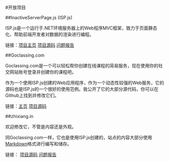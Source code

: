 #开放项目

##InactiveServerPage.js (ISP.js)

ISP.js是一个运行于.NET环境服务器上的Web程序MVC框架，致力于页面静态化、帮助前端开发者对数据的渲染进行编程。

链接：<a href="http://ispjs.org/" target="_blank">项目主页</a> <a href="https://github.com/layerssss/ispJs"
                        target="_blank">项目源码</a> <a href="https://github.com/layerssss/ispJs/issues" target="_blank">
                            问题报告</a>

##Goclassing.com

Goclassing.com是一个可以轻松帮你创建在线课程的简易服务，现在使用你的社交网站账号登录并创建你的课程吧。

作为一个使用ISP.js创建的Web应用程序，作为一个动态性较强的Web服务，它的源码也是ISP.js的一个很好的使用范例。我公开了它的大部分源代码，你可以在Github上找到并修改它们。</p>

链接：<a href="http://goclassing.com/" target="_blank">主页</a> <a href="https://github.com/layerssss/goclassing.com"
                        target="_blank">项目源码</a>

##zhixiang.in

欢迎修改它，不管是内容还是外观。

同Goclassing.com一样，它也是使用ISP.js创建的，站点的内容大部分使用<a title="Markdown的主页" href="http://daringfireball.net/projects/markdown/"
                        target="_blank">Markdown</a>格式进行编写和储存。</p>

链接： <a href="https://github.com/layerssss/zhixiang.in" target="_blank">项目源码</a>
                    <a href="https://github.com/layerssss/zhixiang.in/issues" target="_blank">问题报告</a>
